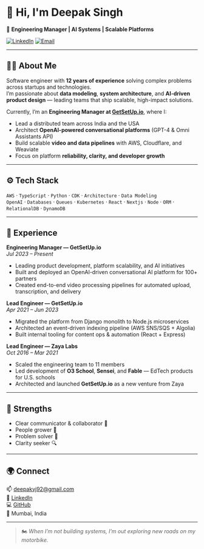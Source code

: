 # 👋 Hi, I'm Deepak Singh  

🎯 **Engineering Manager | AI Systems | Scalable Platforms**


[![LinkedIn](https://img.shields.io/badge/LinkedIn-Deepak_Singh-blue?style=flat-square&logo=linkedin)](https://linkedin.com/in/deepakvj92)
[![Email](https://img.shields.io/badge/Email-deepakvj92%40gmail.com-red?style=flat-square&logo=gmail)](mailto:deepakvj92@gmail.com)

---

## 👨‍💻 About Me
Software engineer with **12 years of experience** solving complex problems across startups and technologies.  
I’m passionate about **data modeling**, **system architecture**, and **AI-driven product design** — leading teams that ship scalable, high-impact solutions.

Currently, I’m an **Engineering Manager at [GetSetUp.io](https://www.getsetup.io)**, where I:
- Lead a distributed team across India and the USA  
- Architect **OpenAI-powered conversational platforms** (GPT-4 & Omni Assistants API)  
- Build scalable **video and data pipelines** with AWS, Cloudflare, and Weaviate  
- Focus on platform **reliability, clarity, and developer growth**

---

## ⚙️ Tech Stack
`AWS` · `TypeScript` · `Python` · `CDK` · `Architecture` · `Data Modeling`  
`OpenAI` · `Databases` · `Queues` · `Kubernetes` · `React` · `Nextjs` · `Node` · `ORM` · `RelationalDB` · `DynamoDB` 

---

## 💼 Experience

**Engineering Manager — GetSetUp.io**  
*Jul 2023 – Present*  
- Leading product development, platform scalability, and AI initiatives  
- Built and deployed an OpenAI-driven conversational AI platform for 100+ partners  
- Created end-to-end video processing pipelines for automated upload, transcription, and delivery  

**Lead Engineer — GetSetUp.io**  
*Apr 2021 – Jun 2023*  
- Migrated the platform from Django monolith to Node.js microservices  
- Architected an event-driven indexing pipeline (AWS SNS/SQS + Algolia)  
- Built internal tooling for content ops & automation (React + Express)  

**Lead Engineer — Zaya Labs**  
*Oct 2016 – Mar 2021*  
- Scaled the engineering team to 11 members  
- Led development of **O3 School**, **Sensei**, and **Fable** — EdTech products for U.S. schools  
- Architected and launched **GetSetUp.io** as a new venture from Zaya  

---

## 💪 Strengths
- Clear communicator & collaborator 🤝  
- People grower 🌱  
- Problem solver 🧩  
- Clarity seeker 🔍  

---

## 🌍 Connect
📫 [deepakvj92@gmail.com](mailto:deepakvj92@gmail.com)  
💼 [LinkedIn](https://linkedin.com/in/deepakvj92)  
💻 [GitHub](https://github.com/deepak-singh)  
📍 Mumbai, India  

---

> 🏍️ *When I’m not building systems, I’m out exploring new roads on my motorbike.*

